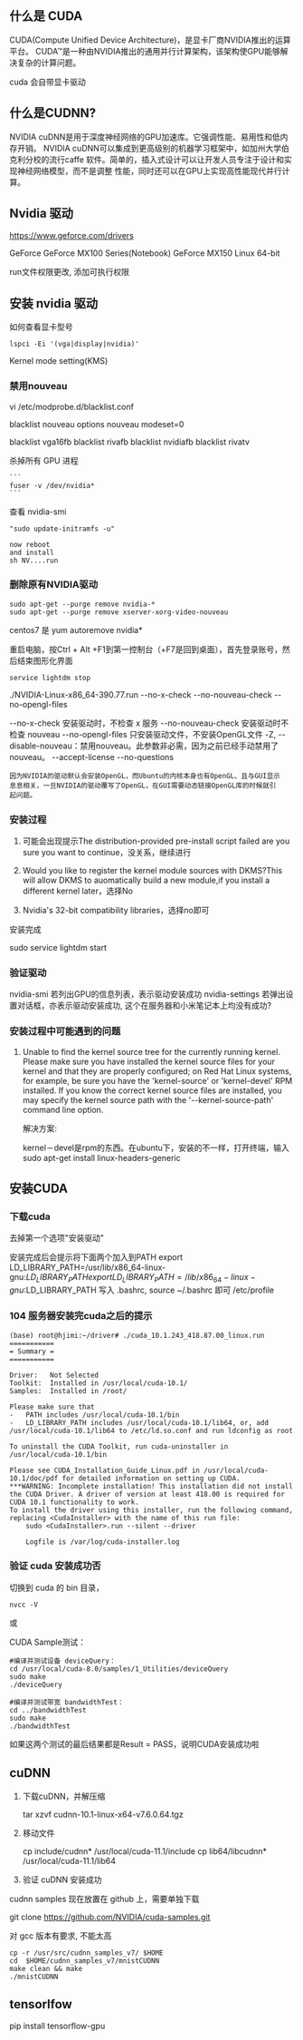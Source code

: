 ## 什么是 CUDA

CUDA(Compute Unified Device Architecture)，是显卡厂商NVIDIA推出的运算平台。
CUDA™是一种由NVIDIA推出的通用并行计算架构，该架构使GPU能够解决复杂的计算问题。

cuda 会自带显卡驱动

## 什么是CUDNN?

NVIDIA cuDNN是用于深度神经网络的GPU加速库。它强调性能、易用性和低内存开销。
NVIDIA cuDNN可以集成到更高级别的机器学习框架中，如加州大学伯克利分校的流行caffe
软件。简单的，插入式设计可以让开发人员专注于设计和实现神经网络模型，而不是调整
性能，同时还可以在GPU上实现高性能现代并行计算。

## Nvidia 驱动

https://www.geforce.com/drivers

GeForce
GeForce MX100 Series(Notebook)
GeForce MX150
Linux 64-bit

run文件权限更改, 添加可执行权限

## 安装 nvidia 驱动

如何查看显卡型号

    lspci -Ei '(vga|display|nvidia)'

Kernel mode setting(KMS)

### 禁用nouveau

vi /etc/modprobe.d/blacklist.conf

blacklist nouveau
options nouveau modeset=0

blacklist vga16fb
blacklist rivafb
blacklist nvidiafb
blacklist rivatv

杀掉所有 GPU 进程

    ```
    fuser -v /dev/nvidia*
    ```
查看 nvidia-smi

``` 这个不一定需要
"sudo update-initramfs -u"

now reboot
and install 
sh NV....run
```

### 删除原有NVIDIA驱动

```
sudo apt-get --purge remove nvidia-*
sudo apt-get --purge remove xserver-xorg-video-nouveau
```

centos7 是 yum autoremove nvidia*


重启电脑，按Ctrl + Alt +F1到第一控制台（+F7是回到桌面），首先登录账号，然后结束图形化界面

    service lightdm stop

./NVIDIA-Linux-x86_64-390.77.run --no-x-check --no-nouveau-check --no-opengl-files

--no-x-check 安装驱动时，不检查 x 服务
--no-nouveau-check 安装驱动时不检查 nouveau
--no-opengl-files 只安装驱动文件，不安装OpenGL文件
-Z, --disable-nouveau：禁用nouveau。此参数非必需，因为之前已经手动禁用了nouveau。
--accept-license
--no-questions

    因为NVIDIA的驱动默认会安装OpenGL，而Ubuntu的内核本身也有OpenGL、且与GUI显示
    息息相关，一旦NVIDIA的驱动覆写了OpenGL，在GUI需要动态链接OpenGL库的时候就引
    起问题。

### 安装过程

1. 可能会出现提示The distribution-provided pre-install script failed are you
   sure you want to continue，没关系，继续进行

2. Would you like to register the kernel module sources with DKMS?This will
   allow DKMS to auomatically build a new module,if you install a different
   kernel later，选择No

3. Nvidia's 32-bit compatibility libraries，选择no即可

安装完成

sudo service lightdm start

### 验证驱动

nvidia-smi      若列出GPU的信息列表，表示驱动安装成功
nvidia-settings 若弹出设置对话框，亦表示驱动安装成功, 这个在服务器和小米笔记本上均没有成功?

### 安装过程中可能遇到的问题

1. Unable to find the kernel source tree for the currently running kernel.
   Please make sure you have installed the kernel source files for your kernel
   and that they are properly configured; on Red Hat Linux systems, for example,
   be sure you have the 'kernel-source' or 'kernel-devel' RPM installed. If you
   know the correct kernel source files are installed, you may specify the
   kernel source path with the '--kernel-source-path' command line option.

    解决方案: 

    kernel－devel是rpm的东西。在ubuntu下，安装的不一样，打开终端，输入sudo apt-get install linux-headers-generic

## 安装CUDA

### 下载cuda

去掉第一个选项"安装驱动"

安装完成后会提示将下面两个加入到PATH
    export LD_LIBRARY_PATH=/usr/lib/x86_64-linux-gnu:$LD_LIBRARY_PATH
    export LD_LIBRARY_PATH=/lib/x86_64-linux-gnu:$LD_LIBRARY_PATH
写入 .bashrc, source ~/.bashrc 即可
/etc/profile

### 104 服务器安装完cuda之后的提示

  ```
(base) root@hjimi:~/driver# ./cuda_10.1.243_418.87.00_linux.run
===========
= Summary =
===========

Driver:   Not Selected
Toolkit:  Installed in /usr/local/cuda-10.1/
Samples:  Installed in /root/

Please make sure that
 -   PATH includes /usr/local/cuda-10.1/bin
  -   LD_LIBRARY_PATH includes /usr/local/cuda-10.1/lib64, or, add /usr/local/cuda-10.1/lib64 to /etc/ld.so.conf and run ldconfig as root

  To uninstall the CUDA Toolkit, run cuda-uninstaller in /usr/local/cuda-10.1/bin

  Please see CUDA_Installation_Guide_Linux.pdf in /usr/local/cuda-10.1/doc/pdf for detailed information on setting up CUDA.
  ***WARNING: Incomplete installation! This installation did not install the CUDA Driver. A driver of version at least 418.00 is required for CUDA 10.1 functionality to work.
  To install the driver using this installer, run the following command, replacing <CudaInstaller> with the name of this run file:
      sudo <CudaInstaller>.run --silent --driver

      Logfile is /var/log/cuda-installer.log
```

### 验证 cuda 安装成功否

切换到 cuda 的 bin 目录，

    nvcc -V

或

CUDA Sample测试：

```
#编译并测试设备 deviceQuery：
cd /usr/local/cuda-8.0/samples/1_Utilities/deviceQuery
sudo make
./deviceQuery

#编译并测试带宽 bandwidthTest：
cd ../bandwidthTest
sudo make
./bandwidthTest
```

如果这两个测试的最后结果都是Result = PASS，说明CUDA安装成功啦

## cuDNN

1. 下载cuDNN，并解压缩

    tar xzvf cudnn-10.1-linux-x64-v7.6.0.64.tgz

2. 移动文件

    cp include/cudnn* /usr/local/cuda-11.1/include
    cp lib64/libcudnn* /usr/local/cuda-11.1/lib64

3. 验证 cuDNN 安装成功

cudnn samples 现在放置在 github 上，需要单独下载

git clone https://github.com/NVIDIA/cuda-samples.git

对 gcc 版本有要求, 不能太高

```
cp -r /usr/src/cudnn_samples_v7/ $HOME
cd  $HOME/cudnn_samples_v7/mnistCUDNN
make clean && make
./mnistCUDNN
```

## tensorlfow

pip install tensorflow-gpu
